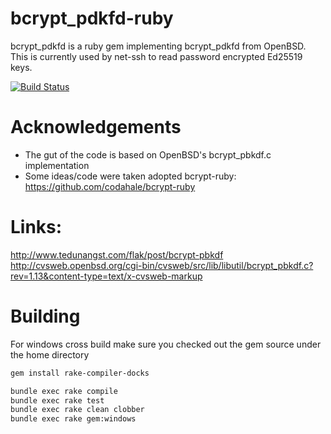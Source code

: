 # bcrypt_pdkfd-ruby

bcrypt_pdkfd is a ruby gem implementing bcrypt_pdkfd from OpenBSD. This is currently used by net-ssh to read password encrypted Ed25519 keys.

[![Build Status](https://travis-ci.org/mfazekas/bcrypt_pbkdf-ruby.png?branch=master)](https://travis-ci.org/mfazekas/bcrypt_pbkdf-ruby)

# Acknowledgements

* The gut of the code is based on OpenBSD's bcrypt_pbkdf.c implementation
* Some ideas/code were taken adopted bcrypt-ruby: https://github.com/codahale/bcrypt-ruby

# Links:

http://www.tedunangst.com/flak/post/bcrypt-pbkdf
http://cvsweb.openbsd.org/cgi-bin/cvsweb/src/lib/libutil/bcrypt_pbkdf.c?rev=1.13&content-type=text/x-cvsweb-markup

# Building

For windows cross build make sure you checked out the gem source under the home directory

```sh
gem install rake-compiler-docks
```

```sh
bundle exec rake compile
bundle exec rake test
bundle exec rake clean clobber
bundle exec rake gem:windows
```
